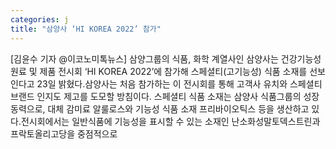 ```yaml
---
categories: j
title: "삼양사 ‘HI KOREA 2022’ 참가"
---
```

[김윤수 기자 @이코노미톡뉴스] 삼양그룹의 식품, 화학 계열사인 삼양사는 건강기능성 원료 및 제품 전시회 ‘HI KOREA 2022’에 참가해 스페셜티(고기능성) 식품 소재를 선보인다고 23일 밝혔다.삼양사는 처음 참가하는 이 전시회를 통해 고객사 유치와 스페셜티 브랜드 인지도 제고를 도모할 방침이다. 스페셜티 식품 소재는 삼양사 식품그룹의 성장동력으로, 대체 감미료 알룰로스와 기능성 식품 소재 프리바이오틱스 등을 생산하고 있다.전시회에서는 일반식품에 기능성을 표시할 수 있는 소재인 난소화성말토덱스트린과 프락토올리고당을 중점적으로